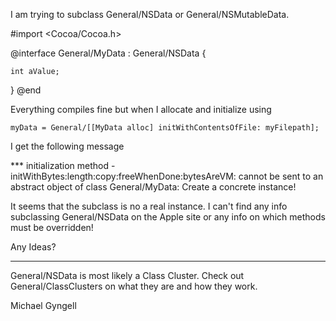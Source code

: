 I am trying to subclass General/NSData or General/NSMutableData.

#import <Cocoa/Cocoa.h>

@interface General/MyData : General/NSData {

	int aValue;
}
@end

Everything compiles fine but when I allocate and initialize using

	myData = General/[[MyData alloc] initWithContentsOfFile: myFilepath];

I get the following message

*** initialization method -initWithBytes:length:copy:freeWhenDone:bytesAreVM: cannot be sent to an abstract object of class General/MyData: Create a concrete instance!
 
It seems that the subclass is no a real instance. I can't find any info subclassing General/NSData on the Apple site or any info on which methods must be overridden!

Any Ideas? 

---- 

General/NSData is most likely a Class Cluster.  Check out General/ClassClusters on what they are and how they work.


Michael Gyngell